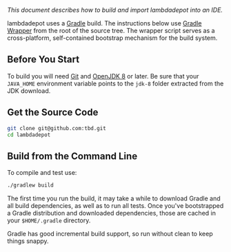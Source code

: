 _This document describes how to build and import lambdadepot into an IDE._

lambdadepot uses a [Gradle](https://gradle.org/) build. The instructions below use [Gradle Wrapper](https://docs.gradle.org/current/userguide/gradle_wrapper.html) from the root of the source tree. The wrapper script serves as a cross-platform, self-contained bootstrap mechanism for the build system.

## Before You Start
To build you will need [Git](https://help.github.com/en/articles/set-up-git) and [OpenJDK 8](https://adoptopenjdk.net/?variant=openjdk8&jvmVariant=hotspot) or later. Be sure that your `JAVA_HOME` environment variable points to the `jdk-8` folder extracted from the JDK download.

## Get the Source Code
```bash
git clone git@github.com:tbd.git
cd lambdadepot
```

## Build from the Command Line
To compile and test use:

```bash
./gradlew build
```

The first time you run the build, it may take a while to download Gradle and all build dependencies, as well as to run all tests. Once you've bootstrapped a Gradle distribution and downloaded dependencies, those are cached in your `$HOME/.gradle` directory.

Gradle has good incremental build support, so run without clean to keep things snappy.
